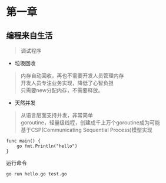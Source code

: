 # 第一章

## 编程来自生活

> 调试程序

- 垃圾回收
>内存自动回收，再也不需要开发人员管理内存<br>
开发人员专注业务实现，降低了心智负担<br>
只需要new分配内存，不需要释放。

- 天然并发
> 从语言层面支持并发，非常简单
<br>goroutine，轻量级线程，创建成千上万个goroutine成为可能
<br>基于CSP(Communicating Sequential Process)模型实现

    func main() {
        go fmt.Println("hello")
    }

运行命令

    go run hello.go test.go
    